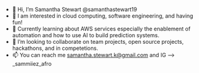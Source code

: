 - 👋 Hi, I’m Samantha Stewart @samanthastewart19
- 👀 I am interested in cloud computing, software engineering, and having fun!
- 🌱 Currently learning about AWS services especially the enablement of automation and how to use AI to build prediction systems.
- 💞️ I’m looking to collaborate on team projects, open source projects, hackathons, and in competetions. 
- 📫 You can reach me samantha.stewart.k@gmail.com and IG --> _sammiiez_afro 

<!---
samanthastewart19/samanthastewart19 is a ✨ special ✨ repository because its `README.md` (this file) appears on your GitHub profile.
You can click the Preview link to take a look at your changes.
--->
